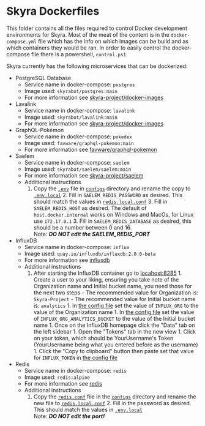 # Skyra Dockerfiles

This folder contains all the files required to control Docker development environments for Skyra. Most of the meat of
the content is in the `docker-compose.yml` file which has the info on which images can be build and as which containers
they would be ran. In order to easily control the docker-compose file there is a powershell, `control.ps1`.

Skyra currently has the following microservices that can be dockerized:

-   PostgreSQL Database
    -   Service name in docker-compose: `postgres`
    -   Image used: `skyrabot/postgres:main`
    -   For more information see [skyra-project/docker-images]
-   Lavalink
    -   Service name in docker-compose: `lavalink`
    -   Image used: `skyrabot/lavalink:main`
    -   For more information see [skyra-project/docker-images]
-   GraphQL-Pokémon
    -   Service name in docker-compose: `pokedex`
    -   Image used: `favware/graphql-pokemon:main`
    -   For more information see [favware/graphql-pokemon]
-   Saelem
    -   Service name in docker-compose: `saelem`
    -   Image used: `skyrabot/saelem/saelem:main`
    -   For more information see [skyra-project/saelem]
    -   Additional instructions
        1. Copy the [`.env`] file in [`configs`] directory and rename the copy to [`.env.local`] 2. Fill in `SAELEM_REDIS_PASSWORD` as desired. This should match the values in [`redis.local.conf`] 3. Fill in `SAELEM_REDIS_HOST` as desired. The default of `host.docker.internal` works on Windows and MacOs, for Linux use `172.17.0.1` 3. Fill in `SAELEM_REDIS_DATABASE` as desired, this should be a number between 0 and 16.  
           Note: **_DO NOT edit the SAELEM_REDIS_PORT_**
-   InfluxDB
    -   Service name in docker-compose: `influx`
    -   Image used: `quay.io/influxdb/influxdb:2.0.0-beta`
    -   For more information see [influxdb]
    -   Additional instructions
        1. After starting the InfluxDB container go to [locahost:8285] 1. Create a user to your liking, ensuring you take note of the Organization name and Initial bucket name, you need those for the next two steps - The recommended value for Organization is: `Skyra-Project` - The recommended value for Initial bucket name is: `analytics` 1. In [the config file] set the value of `INFLUX_ORG` to the value of the Organization name 1. In [the config file] set the value of `INFLUX_ORG_ANALYTICS_BUCKET` to the value of the Initial bucket name 1. Once on the InfluxDB homepage click the "Data" tab on the left sidebar 1. Open the "Tokens" tab in the new view 1. Click on your token, which should be YourUsername's Token (YourUsername being what you entered before as the username) 1. Click the "Copy to clipboard" button then paste set that value for `INFLUX_TOKEN` in [the config file]
-   Redis
    -   Service name in docker-compose: `redis`
    -   Image used: `redis:alpine`
    -   For more information see [redis]
    -   Additional instructions
        1. Copy the [`redis.conf`] file in the [`configs`] directory and rename the new file to [`redis.local.conf`] 2. Fill in the password as desired. This should match the values in [`.env.local`]  
           Note: **_DO NOT edit the port!_**

<!-- Link dump -->

[`.env.local`]:                ./configs/.env.local
[`.env`]:                      ./configs/.env
[`configs`]:                   ./configs/
[`redis.conf`]:                ./configs/redis.conf
[`redis.local.conf`]:          ./configs/redis.local.conf
[favware/graphql-pokemon]:     https://github.com/favware/graphql-pokemon
[influxdb]:                    https://v2.docs.influxdata.com/v2.0/get-started/#download-and-run-influxdb-v2-0-beta
[locahost:8285]:               http://localhost:8285
[redis]:                       https://hub.docker.com/_/redis
[skyra-project/docker-images]: https://github.com/skyra-project/docker-images
[skyra-project/saelem]:        https://github.com/skyra-project/saelem
[the config file]:             ../src/config.ts
